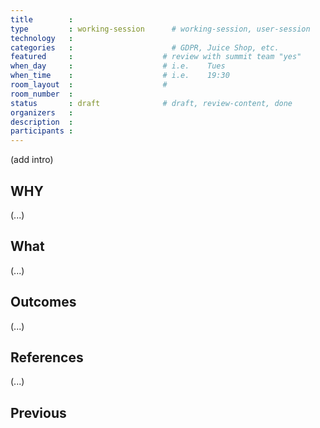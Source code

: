 ```yaml
---
title        :
type         : working-session      # working-session, user-session
technology   :
categories   :                      # GDPR, Juice Shop, etc.
featured     :                    # review with summit team "yes"
when_day     :                    # i.e.    Tues
when_time    :                    # i.e.    19:30
room_layout  :                    #
room_number  :
status       : draft              # draft, review-content, done
organizers   :
description  :
participants :                    
---
```



(add intro)

## WHY

(...)

## What

(...)

## Outcomes

(...)

## References

(...)


## Previous
